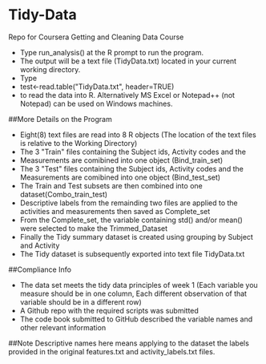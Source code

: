 # Tidy-Data
Repo for Coursera Getting and Cleaning Data Course

* Type run_analysis() at the R prompt to run the program.
* The output will be a text file (TidyData.txt) located in your
current working directory.
* Type
* test<-read.table("TidyData.txt", header=TRUE)
* to read the data into R. Alternatively MS Excel or Notepad++ (not Notepad)
can be used on Windows machines.

##More Details on the Program
* Eight(8) text files are read into 8 R objects (The location of the text files
is relative to the Working Directory)
* The 3 "Train" files containing the Subject ids, Activity codes and the
* Measurements  are comibined into one object (Bind_train_set)
* The 3 "Test" files containing the Subject ids, Activity codes and the
 Measurements  are comibined into one object (Bind_test_set)
* The Train and Test subsets are then combined into one dataset(Combo_train_test)
* Descriptive labels from the remainding two files are  applied to the activities and measurements then saved as Complete_set
* From the Complete_set, the variable containing std() and/or mean() were
selected to make the Trimmed_Dataset
* Finally the Tidy summary dataset is created using grouping by Subject
and Activity
* The Tidy dataset is subsequently exported into text file TidyData.txt

##Compliance Info
* The data set meets the tidy data principles of week 1 (Each variable you measure should be in one column, Each different observation of that variable should be in a different row)
* A Github repo with the required scripts was submitted
* The code book submitted to GitHub described the variable names and other relevant
information

##Note
Descriptive names here means applying to the dataset the labels provided in
the original features.txt and activity_labels.txt files.
